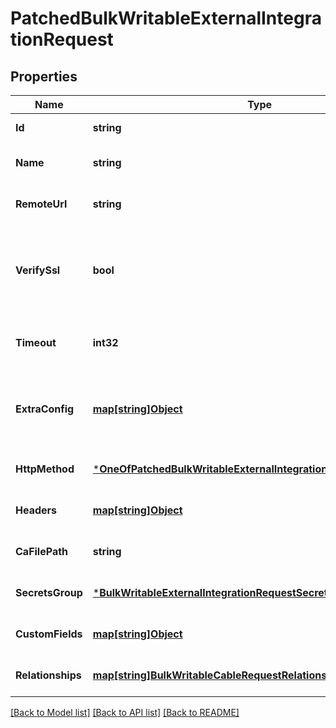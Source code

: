 # PatchedBulkWritableExternalIntegrationRequest

## Properties
Name | Type | Description | Notes
------------ | ------------- | ------------- | -------------
**Id** | **string** |  | [default to null]
**Name** | **string** |  | [optional] [default to null]
**RemoteUrl** | **string** |  | [optional] [default to null]
**VerifySsl** | **bool** | Verify SSL certificates when connecting to the remote system | [optional] [default to null]
**Timeout** | **int32** | Number of seconds to wait for a response | [optional] [default to null]
**ExtraConfig** | [**map[string]Object**](.md) | Optional user-defined JSON data for this integration | [optional] [default to null]
**HttpMethod** | [***OneOfPatchedBulkWritableExternalIntegrationRequestHttpMethod**](OneOfPatchedBulkWritableExternalIntegrationRequestHttpMethod.md) |  | [optional] [default to null]
**Headers** | [**map[string]Object**](.md) | Headers for the HTTP request | [optional] [default to null]
**CaFilePath** | **string** |  | [optional] [default to null]
**SecretsGroup** | [***BulkWritableExternalIntegrationRequestSecretsGroup**](BulkWritableExternalIntegrationRequest_secrets_group.md) |  | [optional] [default to null]
**CustomFields** | [**map[string]Object**](.md) |  | [optional] [default to null]
**Relationships** | [**map[string]BulkWritableCableRequestRelationships**](BulkWritableCableRequest_relationships.md) |  | [optional] [default to null]

[[Back to Model list]](../README.md#documentation-for-models) [[Back to API list]](../README.md#documentation-for-api-endpoints) [[Back to README]](../README.md)

